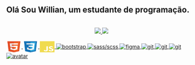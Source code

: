 
## Olá Sou Willian, um estudante de programação.

<div align="center"><br>
  <a href="https://github.com/Williaan">
  <img height="180em" src="https://github-readme-stats.vercel.app/api?username=Williaan&show_icons=true&theme=dark&include_all_commits=true&count_private=true"/>
  <img height="180em" src="https://github-readme-stats.vercel.app/api/top-langs/?username=Williaan&layout=compact&langs_count=7&theme=dark"/>
</div    
<div style="display: inline_block"><br>
   <img align="center" alt="HTML" height="30" width="40" src="https://raw.githubusercontent.com/devicons/devicon/master/icons/html5/html5-original.svg">
   <img align="center" alt="CSS" height="30" width="40" src="https://raw.githubusercontent.com/devicons/devicon/master/icons/css3/css3-original.svg">
   <img align="center" alt="Js" height="30" width="40" src="https://raw.githubusercontent.com/devicons/devicon/master/icons/javascript/javascript-plain.svg">     
   <img align="center" alt="bootstrap" height="30" width="40" src="https://cdn.jsdelivr.net/gh/devicons/devicon/icons/bootstrap/bootstrap-original.svg">
   <img align="center" alt="sass/scss" height="40" width="40" src="https://cdn.jsdelivr.net/gh/devicons/devicon/icons/sass/sass-original.svg">
   <img align="center" alt="figma" height="30" width="40" src="https://cdn.jsdelivr.net/gh/devicons/devicon/icons/figma/figma-original.svg">
   <img align="center" alt="git" height="30" width="40" src="https://cdn.jsdelivr.net/gh/devicons/devicon/icons/git/git-plain.svg">
   <img align="center" alt="git" height="70" width="40" src="https://cdn.jsdelivr.net/gh/devicons/devicon/icons/php/php-original.svg">
   <img align="center" alt="git" height="70" width="40" src="https://cdn.jsdelivr.net/gh/devicons/devicon/icons/mysql/mysql-original-wordmark.svg">
</div><br>
  

 <img align="center" alt="avatar" height="200" width="200" src="https://user-images.githubusercontent.com/18532618/131926270-fe76b9df-935b-4782-b22f-c936c3c6ef7c.png">

